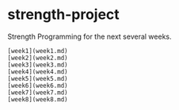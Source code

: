 # strength-project
Strength Programming for the next several weeks.
```
[week1](week1.md)
[week2](week2.md)
[week3](week3.md)
[week4](week4.md)
[week5](week5.md)
[week6](week6.md)
[week7](week7.md)
[week8](week8.md)
```
